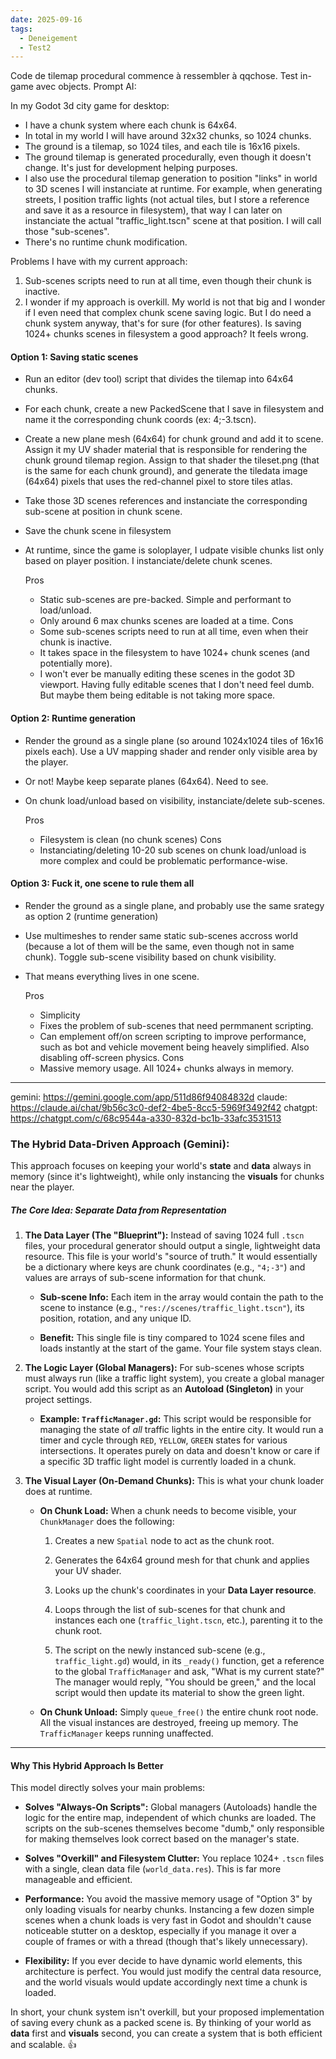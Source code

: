 ```yaml
---
date: 2025-09-16
tags:
  - Deneigement
  - Test2
---
```


Code de tilemap procedural commence à ressembler à qqchose. Test in-game avec objects.
Prompt AI:

In my Godot 3d city game for desktop:
- I have a chunk system where each chunk is 64x64.
- In total in my world I will have around 32x32 chunks, so 1024 chunks.
- The ground is a tilemap, so 1024 tiles, and each tile is 16x16 pixels.
- The ground tilemap is generated procedurally, even though it doesn't change. It's just for development helping purposes.
- I also use the procedural tilemap generation to position "links" in world to 3D scenes I will instanciate at runtime. For example, when generating streets, I position traffic lights (not actual tiles, but I store a reference and save it as a resource in filesystem), that way I can later on instanciate the actual "traffic_light.tscn" scene at that position. I will call those "sub-scenes".
- There's no runtime chunk modification.

Problems I have with my current approach:
1. Sub-scenes scripts need to run at all time, even though their chunk is inactive.
2. I wonder if my approach is overkill. My world is not that big and I wonder if I even need that complex chunk scene saving logic. But I do need a chunk system anyway, that's for sure (for other features). Is saving 1024+ chunks scenes in filesystem a good approach? It feels wrong.

#### Option 1: Saving static scenes

- Run an editor (dev tool) script that divides the tilemap into 64x64 chunks. 
- For each chunk, create a new PackedScene that I save in filesystem and name it the corresponding chunk coords (ex: 4;-3.tscn).
- Create a new plane mesh (64x64) for chunk ground and add it to scene. Assign it my UV shader material that is responsible for rendering the chunk ground tilemap region. Assign to that shader the tileset.png (that is the same for each chunk ground), and generate the tiledata image (64x64) pixels that uses the red-channel pixel to store tiles atlas.
- Take those 3D scenes references and instanciate the corresponding sub-scene at position in chunk scene.
- Save the chunk scene in filesystem
- At runtime, since the game is soloplayer, I udpate visible chunks list only based on player position. I instanciate/delete chunk scenes.

	Pros
	- Static sub-scenes are pre-backed. Simple and performant to load/unload.
	- Only around 6 max chunks scenes are loaded at a time.
	Cons
	- Some sub-scenes scripts need to run at all time, even when their chunk is inactive.
	- It takes space in the filesystem to have 1024+ chunk scenes (and potentially more).
	- I won't ever be manually editing these scenes in the godot 3D viewport. Having fully editable scenes that I don't need feel dumb. But maybe them being editable is not taking more space.

#### Option 2: Runtime generation

- Render the ground as a single plane (so around 1024x1024 tiles of 16x16 pixels each). Use a UV mapping shader and render only visible area by the player.
- Or not! Maybe keep separate planes (64x64). Need to see.
- On chunk load/unload based on visibility, instanciate/delete sub-scenes.

	Pros
	- Filesystem is clean (no chunk scenes)
	Cons
	- Instanciating/deleting 10-20 sub scenes on chunk load/unload is more complex and could be problematic performance-wise.


#### Option 3: Fuck it, one scene to rule them all

- Render the ground as a single plane, and probably use the same srategy as option 2 (runtime generation)
- Use multimeshes to render same static sub-scenes accross world (because a lot of them will be the same, even though not in same chunk). Toggle sub-scene visibility based on chunk visibility.
- That means everything lives in one scene.

	Pros
	- Simplicity
	- Fixes the problem of sub-scenes that need permmanent scripting.
	- Can emplement off/on screen scripting to improve performance, such as bot and vehicle movement being heavely simplified. Also disabling off-screen physics.
	Cons
	- Massive memory usage. All 1024+ chunks always in memory.


---
gemini: https://gemini.google.com/app/511d86f94084832d
claude: https://claude.ai/chat/9b56c3c0-def2-4be5-8cc5-5969f3492f42
chatgpt: https://chatgpt.com/c/68c9544a-a330-832d-bc1b-33afc3531513

### The Hybrid Data-Driven Approach (Gemini): 

This approach focuses on keeping your world's **state** and **data** always in memory (since it's lightweight), while only instancing the **visuals** for chunks near the player.

##### The Core Idea: Separate Data from Representation

1. **The Data Layer (The "Blueprint"):** Instead of saving 1024 full `.tscn` files, your procedural generator should output a single, lightweight data resource. This file is your world's "source of truth." It would essentially be a dictionary where keys are chunk coordinates (e.g., `"4;-3"`) and values are arrays of sub-scene information for that chunk.
    
    - **Sub-scene Info:** Each item in the array would contain the path to the scene to instance (e.g., `"res://scenes/traffic_light.tscn"`), its position, rotation, and any unique ID.
        
    - **Benefit:** This single file is tiny compared to 1024 scene files and loads instantly at the start of the game. Your file system stays clean.
        
2. **The Logic Layer (Global Managers):** For sub-scenes whose scripts must always run (like a traffic light system), you create a global manager script. You would add this script as an **Autoload (Singleton)** in your project settings.
    
    - **Example: `TrafficManager.gd`:** This script would be responsible for managing the state of _all_ traffic lights in the entire city. It would run a timer and cycle through `RED`, `YELLOW`, `GREEN` states for various intersections. It operates purely on data and doesn't know or care if a specific 3D traffic light model is currently loaded in a chunk.
        
3. **The Visual Layer (On-Demand Chunks):** This is what your chunk loader does at runtime.
    
    - **On Chunk Load:** When a chunk needs to become visible, your `ChunkManager` does the following:
        
        1. Creates a new `Spatial` node to act as the chunk root.
            
        2. Generates the 64x64 ground mesh for that chunk and applies your UV shader.
            
        3. Looks up the chunk's coordinates in your **Data Layer resource**.
            
        4. Loops through the list of sub-scenes for that chunk and instances each one (`traffic_light.tscn`, etc.), parenting it to the chunk root.
            
        5. The script on the newly instanced sub-scene (e.g., `traffic_light.gd`) would, in its `_ready()` function, get a reference to the global `TrafficManager` and ask, "What is my current state?" The manager would reply, "You should be green," and the local script would then update its material to show the green light.
            
    - **On Chunk Unload:** Simply `queue_free()` the entire chunk root node. All the visual instances are destroyed, freeing up memory. The `TrafficManager` keeps running unaffected.
        

---

#### Why This Hybrid Approach Is Better

This model directly solves your main problems:

- **Solves "Always-On Scripts":** Global managers (Autoloads) handle the logic for the entire map, independent of which chunks are loaded. The scripts on the sub-scenes themselves become "dumb," only responsible for making themselves look correct based on the manager's state.
    
- **Solves "Overkill" and Filesystem Clutter:** You replace 1024+ `.tscn` files with a single, clean data file (`world_data.res`). This is far more manageable and efficient.
    
- **Performance:** You avoid the massive memory usage of "Option 3" by only loading visuals for nearby chunks. Instancing a few dozen simple scenes when a chunk loads is very fast in Godot and shouldn't cause noticeable stutter on a desktop, especially if you manage it over a couple of frames or with a thread (though that's likely unnecessary).
    
- **Flexibility:** If you ever decide to have dynamic world elements, this architecture is perfect. You would just modify the central data resource, and the world visuals would update accordingly next time a chunk is loaded.
    

In short, your chunk system isn't overkill, but your proposed implementation of saving every chunk as a packed scene is. By thinking of your world as **data** first and **visuals** second, you can create a system that is both efficient and scalable. 👍
